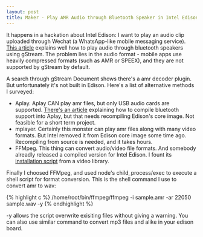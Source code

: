 ```yaml
---
layout: post
title: Maker - Play AMR Audio through Bluetooth Speaker in Intel Edison
---
```


It happens in a hackation about Intel Edison: I want to play an audio clip uploaded through Wechat (a WhatsApp-like mobile messaging service). [This article](https://software.intel.com/en-us/articles/play-audio-from-your-intel-edison-via-bluetooth-using-advanced-audio-distribution-profile) explains well how to play audio through bluetooth speakers using gStream. The problem lies in the audio format - mobile apps use heavily compressed formats (such as AMR or SPEEX), and they are not supported by gStream by default.

A search through gStream Document shows there's a amr decoder plugin. But unfortunately it's not built in Edison. Here's a list of alternative methods I surveyed:

* Aplay. Aplay CAN play amr files, but only USB audio cards are supported. [There's an article](https://tl00.wordpress.com/2015/01/28/11/) explaining how to compile bluetooth support into Aplay, but that needs recompiling Edison's core image. Not feasible for a short term project.
* mplayer. Certainly this monster can play amr files along with many video formats. But Intel removed it from Edison core image some time ago. Recompiling from source is needed, and it takes hours.
* FFMpeg. This thing can convert audio/video file formats. And somebody alreadly released a compiled version for Intel Edison. I fount its [installation script](https://github.com/drejkim/edi-cam/blob/master/bin/install_ffmpeg.sh#L13) from a video library.

Finally I choosed FFMpeg, and used node's child_process/exec to execute a shell script for format conversion. This is the shell command I use to convert amr to wav: 

{% highlight c %}
/home/root/bin/ffmpeg/ffmpeg -i sample.amr -ar 22050 sample.wav -y
{% endhighlight %}

-y allows the script overwrite exisiting files without giving a warning. You can also use similar command to convert mp3 files and alike in your edison board.

